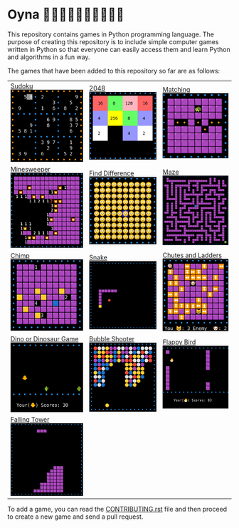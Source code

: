 # Oyna 💃🏻🕺🏻💃🏿🕺🏿💃🕺
This repository contains games in Python programming language. The purpose of creating this repository is to include simple computer games written in Python so that everyone can easily access them and learn Python and algorithms in a fun way.

The games that have been added to this repository so far are as follows:

<table>
   <tr>
      <td><a href="./src/oyna/sudoku/"> Sudoku </a> </br><img src="./docs/images/sudoku.png" alt="Sudoku" style="width:250px;"/> </td>
      <td><a href="./src/oyna/twenty_forty_eight_2048/">2048</a> </br><img src="./docs/images/2048.png" alt="2048" style="width:250px;"/> </td>
      <td><a href="./src/oyna/matching/">Matching</a> </br><img src="./docs/images/matching.png" alt="Matching" style="width:250px;"/> </td>
   </tr>
   <tr>
      <td><a href="./src/oyna/minesweeper/"> Minesweeper </a></br><img src="./docs/images/minesweeper.png" alt="Minesweeper" style="width:250px;"/> </td>
      <td><a href="./src/oyna/find_difference/">Find Difference </a></br><img src="./docs/images/find_difference.png" alt="Find Difference" style="width:250px;"/> </td>
      <td><a href="./src/oyna/maze/"> Maze</a> </br><img src="./docs/images/maze.png" alt="Maze" style="width:250px;"/> </td>
   </tr>
   <tr>
      <td><a href="./src/oyna/chimp/"> Chimp </a></br><img src="./docs/images/chimp.png" alt="Chimp" style="width:250px;"/> </td>
      <td><a href="./src/oyna/snake/"> Snake </a></br><img src="./docs/images/snake.png" alt="Snake" style="width:250px;"/> </td>
      <td><a href="./src/oyna/chutes_and_ladders/"> Chutes and Ladders </a></br><img src="./docs/images/chutes_and_ladders.png" alt="Chutes and Ladders" style="width:250px;"/> </td>
   </tr>
   <tr>
      <td><a href="./src/oyna/dino/"> Dino or Dinosaur Game </a></br><img src="./docs/images/dino.png" alt="Dino" style="width:250px;"/></td>
      <td><a href="./src/oyna/bubble_shooter/"> Bubble Shooter </a></br><img src="./docs/images/bubble_shooter.png" alt="Bubble Shooter" style="width:250px;"/></td>
      <td><a href="./src/oyna/flappy_bird/"> Flappy Bird </a></br><img src="./docs/images/flappy_birds.png" alt="Flappy Bird" style="width:250px;"/> </td>
   </tr>
   <tr>
      <td><a href="./src/oyna/falling_tower/"> Falling Tower </a></br><img src="./docs/images/falling_tower.png" alt="Falling Tower" style="width:250px;"/></td>
   </tr>

</table>



To add a game, you can read the [CONTRIBUTING.rst](./CONTRIBUTING.rst) file and then proceed to create a new game and send a pull request.
